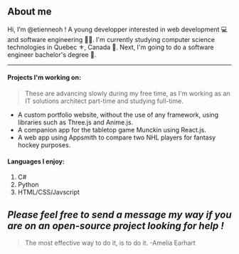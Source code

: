 ## About me
Hi, I’m @etienneoh ! A young developper interested in web development 💻 and software engineering 👨‍💻. I'm currently studying computer science technologies in Quebec ⚜, Canada 🍁.
Next, I'm going to do a software engineer bachelor's degree 📝.

---
#### Projects I'm working on:
>These are advancing slowly during my free time, as I'm working as an IT solutions architect part-time and studying full-time.
- A custom portfolio website, without the use of any framework, using libraries such as Three.js and Anime.js.
- A companion app for the tabletop game Munckin using React.js.
- A web app using Appsmith to compare two NHL players for fantasy hockey purposes.

#### Languages I enjoy:
1. C#
2. Python
3. HTML/CSS/Javscript


*Please feel free to send a message my way if you are on an open-source project looking for help !*
---

> The most effective way to do it, is to do it. -Amelia Earhart
<!---
etienneoh/etienneoh is a ✨ special ✨ repository because its `README.md` (this file) appears on your GitHub profile.
You can click the Preview link to take a look at your changes.
--->
